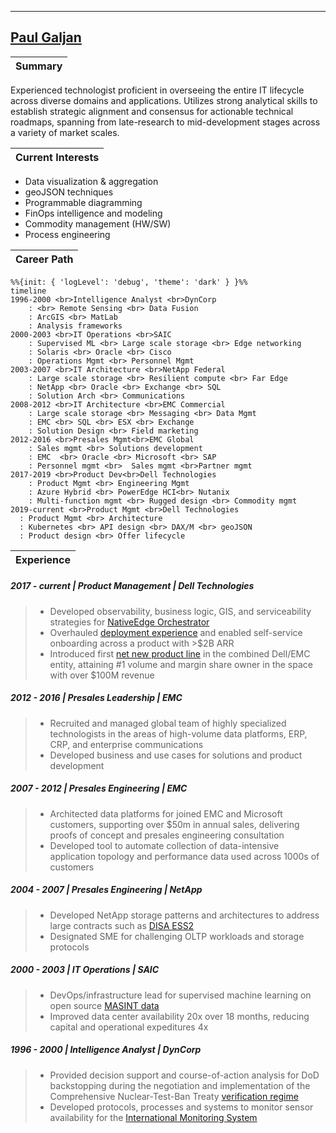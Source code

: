 
------------------
[Paul Galjan](mailto:galjan@gmail.com)                      
-------------------

| Summary | 
----------- |
 Experienced technologist proficient in overseeing the entire IT lifecycle across diverse domains and applications. Utilizes strong analytical skills to establish strategic alignment and consensus for actionable technical roadmaps, spanning from late-research to mid-development stages across a variety of market scales.

| Current Interests | 
----------- |
   - Data visualization & aggregation
  - geoJSON techniques
  - Programmable diagramming
  - FinOps intelligence and modeling
  - Commodity management (HW/SW)
  - Process engineering

| Career Path | 
----------- |
```mermaid
%%{init: { 'logLevel': 'debug', 'theme': 'dark' } }%%
timeline
1996-2000 <br>Intelligence Analyst <br>DynCorp
    : <br> Remote Sensing <br> Data Fusion
    : ArcGIS <br> MatLab
    : Analysis frameworks
2000-2003 <br>IT Operations <br>SAIC
    : Supervised ML <br> Large scale storage <br> Edge networking
    : Solaris <br> Oracle <br> Cisco
    : Operations Mgmt <br> Personnel Mgmt
2003-2007 <br>IT Architecture <br>NetApp Federal
    : Large scale storage <br> Resilient compute <br> Far Edge
    : NetApp <br> Oracle <br> Exchange <br> SQL
    : Solution Arch <br> Communications
2008-2012 <br>IT Architecture <br>EMC Commercial
    : Large scale storage <br> Messaging <br> Data Mgmt
    : EMC <br> SQL <br> ESX <br> Exchange
    : Solution Design <br> Field marketing
2012-2016 <br>Presales Mgmt<br>EMC Global
    : Sales mgmt <br> Solutions development
    : EMC  <br> Oracle <br> Microsoft <br> SAP
    : Personnel mgmt <br>  Sales mgmt <br>Partner mgmt
2017-2019 <br>Product Dev<br>Dell Technologies
    : Product Mgmt <br> Engineering Mgmt
    : Azure Hybrid <br> PowerEdge HCI<br> Nutanix
    : Multi-function mgmt <br> Rugged design <br> Commodity mgmt
2019-current <br>Product Mgmt <br>Dell Technologies
  : Product Mgmt <br> Architecture
  : Kubernetes <br> API design <br> DAX/M <br> geoJSON
  : Product design <br> Offer lifecycle
```
| Experience | 
----------- |

#####  2017 - current | Product Management | Dell Technologies 
> - Developed observability, business logic, GIS, and serviceability strategies for [NativeEdge Orchestrator](https://infohub.delltechnologies.com/en-us/l/introduction-to-the-dell-nativeedge-software-platform-white-paper-3/nativeedge-orchestrator-5/)
> - Overhauled [deployment experience](https://vxrailconfiguration.dell.com/getStarted) and enabled self-service onboarding across a product with >$2B ARR
> - Introduced first [net new product line](https://www.dell.com/en-us/dt/hyperconverged-infrastructure/microsoft-azure-stack/microsoft-azure-stack-hub.htm#tab0=0) in the combined Dell/EMC entity, attaining #1 volume and margin share owner in the space with over $100M revenue

#####  2012 - 2016 | Presales Leadership | EMC
> - Recruited and managed global team of highly specialized technologists in the areas of high-volume data platforms, ERP, CRP, and enterprise communications
> - Developed business and use cases for solutions and product development

#####  2007 - 2012 | Presales Engineering | EMC
> - Architected data platforms for joined EMC and Microsoft customers, supporting over $50m in annual sales, delivering proofs of concept and presales engineering consultation
> - Developed tool to automate collection of data-intensive application topology and performance data used across 1000s of customers

#####  2004 - 2007 | Presales Engineering | NetApp
> - Developed NetApp storage patterns and architectures to address large contracts such as [DISA ESS2](https://www.wwt.com/press-release/wwt-awarded-disa-enterprise-storage-services-ii-contract) 
> - Designated SME for challenging OLTP workloads and storage protocols

#####  2000 - 2003 | IT Operations | SAIC
> - DevOps/infrastructure lead for supervised machine learning on open source [MASINT data](https://apps.dtic.mil/sti/tr/pdf/ADP204402.pdf)
> - Improved data center availability 20x over 18 months, reducing capital and operational expeditures 4x

#####  1996 - 2000 | Intelligence Analyst | DynCorp
> - Provided decision support and course-of-action analysis for DoD backstopping during the negotiation and implementation of the Comprehensive Nuclear-Test-Ban Treaty [verification regime](https://www.ctbto.org/our-work/verification-regime)
> - Developed protocols, processes and systems to monitor sensor availability for the [International Monitoring System](https://www.ctbto.org/our-work/ims-map)
